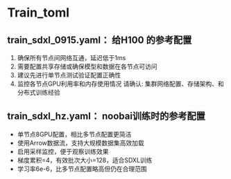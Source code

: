 # Train_toml

## train_sdxl_0915.yaml： 给H100 的参考配置
1. 确保所有节点间网络互通，延迟低于1ms
2. 需要配置共享存储或确保模型和数据在各节点可访问
3. 建议先进行单节点测试验证配置正确性
4. 监控各节点GPU利用率和内存使用情况
请确认: 集群网络配置、存储架构、和分布式训练经验

## train_sdxl_hz.yaml： noobai训练时的参考配置
- 单节点8GPU配置，相比多节点配置更简洁
- 使用Arrow数据流，支持大规模数据集高效加载
- 启用采样监控，便于观察训练效果
- 梯度累积=4，有效批次大小=128，适合SDXL训练
- 学习率6e-6，比多节点配置略高但仍在合理范围
